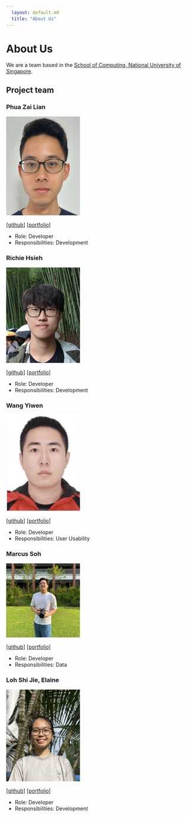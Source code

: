 ```yaml
---
  layout: default.md
  title: "About Us"
---
```


# About Us

We are a team based in the [School of Computing, National University of Singapore](http://www.comp.nus.edu.sg).


## Project team

### Phua Zai Lian

<img src="images/pzl111.png" width="200px">

[[github](https://github.com/pzl111)]
[[portfolio](team/pzl111.md)]

* Role: Developer
* Responsibilities: Development

### Richie Hsieh

<img src="images/richiehx.png" width="200px">

[[github](http://github.com/richiehx)]
[[portfolio](team/richiehx.md)]

* Role: Developer
* Responsibilities: Development

### Wang Yiwen

<img src="images/yiwen101.png" width="200px">

[[github](http://github.com/yiwen101)]
[[portfolio](team/yiwen.md)]

* Role: Developer
* Responsibilities: User Usability

### Marcus Soh

<img src="images/hollag.png" width="200px">

[[github](http://github.com/HollaG)]
[[portfolio](team/marcus.md)]

* Role: Developer
* Responsibilities: Data

### Loh Shi Jie, Elaine

<img src="images/elaineshijie.png" width="200px">

[[github](http://github.com/elaineshijie)]
[[portfolio](team/elaineshijie.md)]

* Role: Developer
* Responsibilities: Development

